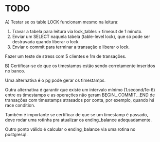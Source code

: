 # TODO

A) Testar se os table LOCK funcionam mesmo na leitura:

1. Travar a tabela para leitura via lock_tables + timeout de 1 minuto.
2. Enviar um SELECT naquela tabela (table-level lock), que só pode ser
   destravada quando liberar o lock.
3. Enviar o commit para terminar a transação e liberar o lock.

Fazer um teste de stress com 5 clientes e 1m de transações.

B) Certificar-se de que os timestamps estão sendo corretamente inseridos no banco.

Uma alternativa é o pg pode gerar os timestamps.

Outra alternativa é garantir que existe um intervalo mínimo (1.second/1e-6) entre os timestamps
e as operações não geram BEGIN...COMMIT...END de transações com timestamps atrasados por conta,
por exemplo, quando há race condition.

Também é importante se certificar de que se um timestamp é passado, deve rodar uma rotinha pra
atualizar os ending_balance adequadamente.

Outro ponto válido é calcular o ending_balance via uma rotina no postgresql.
